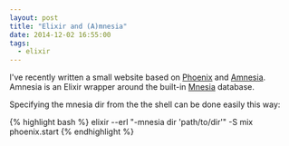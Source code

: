 ```yaml
---
layout: post
title: "Elixir and (A)mnesia"
date: 2014-12-02 16:55:00
tags:
  - elixir
---
```



I've recently written a small website based on [Phoenix](https://github.com/phoenixframework/phoenix) and [Amnesia](https://github.com/meh/amnesia). Amnesia is an Elixir wrapper around the built-in [Mnesia](http://www.erlang.org/doc/apps/mnesia/Mnesia_chap1.html) database.


Specifying the mnesia dir from the the shell can be done easily this way:

{% highlight bash %}
elixir --erl "-mnesia dir 'path/to/dir'" -S mix phoenix.start
{% endhighlight %}
